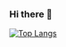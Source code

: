 ### Hi there 👋

[![Top Langs](https://github-readme-stats.vercel.app/api/top-langs/?username=cabra-arretado)](https://github.com/anuraghazra/github-readme-stats)
<!--
**cabra-arretado/cabra-arretado** is a ✨ _special_ ✨ repository because its `README.md` (this file) appears on your GitHub profile.

Here are some ideas to get you started:

- 🔭 I’m currently working on ...
- 🌱 I’m currently learning ...
- 👯 I’m looking to collaborate on ...
- 🤔 I’m looking for help with ...
- 💬 Ask me about ...
- 📫 How to reach me: ...
- 😄 Pronouns: ...
- ⚡ Fun fact: ...
-->
